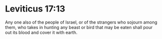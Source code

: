# Leviticus 17:13

Any one also of the people of Israel, or of the strangers who sojourn among them, who takes in hunting any beast or bird that may be eaten shall pour out its blood and cover it with earth.
